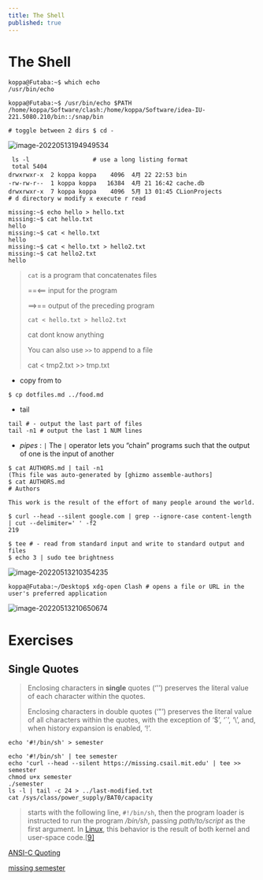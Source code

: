 ```yaml
---
title: The Shell
published: true
---
```


# The Shell

```shell
koppa@Futaba:~$ which echo
/usr/bin/echo

koppa@Futaba:~$ /usr/bin/echo $PATH
/home/koppa/Software/clash:/home/koppa/Software/idea-IU-221.5080.210/bin::/snap/bin

# toggle between 2 dirs $ cd -
```



![image-20220513194949534](/home/koppa/.config/Typora/typora-user-images/image-20220513194949534.png)

```shell
 ls -l                  # use a long listing format
 total 5404
drwxrwxr-x  2 koppa koppa    4096  4月 22 22:53 bin
-rw-rw-r--  1 koppa koppa   16384  4月 21 16:42 cache.db
drwxrwxr-x  7 koppa koppa    4096  5月 13 01:45 CLionProjects
# d directory w modify x execute r read 
```

```shell
missing:~$ echo hello > hello.txt
missing:~$ cat hello.txt
hello
missing:~$ cat < hello.txt
hello
missing:~$ cat < hello.txt > hello2.txt
missing:~$ cat hello2.txt
hello
```

> `cat` is a program that concatenates files
>
> ==<==  input for the program
>
> ==>== output of the preceding program
>
> 
>
> `cat < hello.txt > hello2.txt` 
>
> cat dont know anything
>
> 
>
> You can also use `>>` to append to a file
>
> cat < tmp2.txt >> tmp.txt

* copy from to

```shell
$ cp dotfiles.md ../food.md
```

* tail

```shell
tail # - output the last part of files
tail -n1 # output the last 1 NUM lines
```

* *pipes* : `|` The `|` operator lets you “chain” programs such that the output of one is the input of another

```shell
$ cat AUTHORS.md | tail -n1
(This file was auto-generated by [ghizmo assemble-authors]
$ cat AUTHORS.md 
# Authors

This work is the result of the effort of many people around the world.
```

```shell
$ curl --head --silent google.com | grep --ignore-case content-length | cut --delimiter=' ' -f2
219
```

```shell
$ tee # - read from standard input and write to standard output and files
$ echo 3 | sudo tee brightness
```

![image-20220513210354235](/home/koppa/.config/Typora/typora-user-images/image-20220513210354235.png)



```shell
koppa@Futaba:~/Desktop$ xdg-open Clash # opens a file or URL in the user's preferred application
```

![image-20220513210650674](/home/koppa/.config/Typora/typora-user-images/image-20220513210650674.png)

# Exercises

## Single Quotes

> Enclosing characters in **single** quotes (‘'’) preserves the literal value of each character within the quotes.
>
> Enclosing characters in double quotes (‘"’) preserves the literal value of all characters within the quotes, with the exception of ‘$’, ‘`’, ‘\’, and, when history expansion is enabled, ‘!’. 

```shell
echo '#!/bin/sh' > semester

echo '#!/bin/sh' | tee semester
echo 'curl --head --silent https://missing.csail.mit.edu' | tee >> semester
chmod u+x semester
./semester
ls -l | tail -c 24 > ../last-modified.txt
cat /sys/class/power_supply/BAT0/capacity
```



> starts with the following line, `#!/bin/sh`, then the program loader is instructed to run the program */bin/sh*, passing *path/to/script* as the first argument. In [Linux](https://en.wikipedia.org/wiki/Linux), this behavior is the result of both kernel and user-space code.[[9\]](https://en.wikipedia.org/wiki/Shebang_(Unix)#cite_note-9)



[ANSI-C Quoting](https://www.gnu.org/software/bash/manual/html_node/ANSI_002dC-Quoting.html)

[missing semester](https://missing.csail.mit.edu/)

